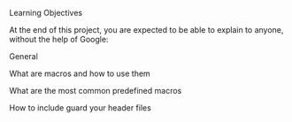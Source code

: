 Learning Objectives

At the end of this project, you are expected to be able to explain to anyone, without the help of Google:

General

What are macros and how to use them

What are the most common predefined macros

How to include guard your header files